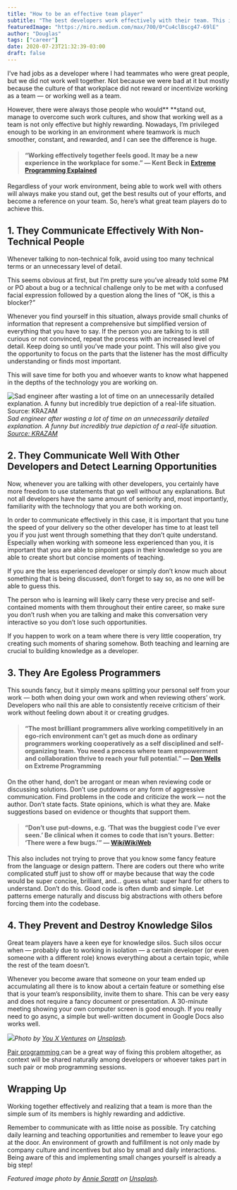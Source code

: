 ```yaml
---
title: "How to be an effective team player"
subtitle: "The best developers work effectively with their team. This is how they do it"
featuredImage: "https://miro.medium.com/max/700/0*Cu4clBscg47-69lE"
author: "Douglas"
tags: ["career"]
date: 2020-07-23T21:32:39-03:00
draft: false
---
```


I’ve had jobs as a developer where I had teammates who were great people, but we did not work well together. Not because we were bad at it but mostly because the culture of that workplace did not reward or incentivize working as a team — or working well as a team.

However, there were always those people who would** **stand out, manage to overcome such work cultures, and show that working well as a team is not only effective but highly rewarding. Nowadays, I’m privileged enough to be working in an environment where teamwork is much smoother, constant, and rewarded, and I can see the difference is huge.
<!--more-->
> #### “Working effectively together feels good. It may be a new experience in the workplace for some.” — Kent Beck in [Extreme Programming Explained](https://books.google.ca/books?id=-DNcBAAAQBAJ&pg=PA43&lpg=PA43&dq=%22Working+effectively+together+feels+good.+It+may+be+a+new+experience+in+the+workplace+for%C2%A0some%22&source=bl&ots=EXGTm9jG0Y&sig=ACfU3U33eOKj2l0aUzcT4PnkBqjwkU_Niw&hl=en&sa=X&ved=2ahUKEwirr_2P7ePqAhXRlHIEHc5iCroQ6AEwAHoECAIQAQ#v=onepage&q=%22Working%20effectively%20together%20feels%20good.%20It%20may%20be%20a%20new%20experience%20in%20the%20workplace%20for%C2%A0some%22&f=false)

Regardless of your work environment, being able to work well with others will always make you stand out, get the best results out of your efforts, and become a reference on your team. So, here’s what great team players do to achieve this.

## 1. They Communicate Effectively With Non-Technical People

Whenever talking to non-technical folk, avoid using too many technical terms or an unnecessary level of detail.

This seems obvious at first, but I’m pretty sure you’ve already told some PM or PO about a bug or a technical challenge only to be met with a confused facial expression followed by a question along the lines of “OK, is this a blocker?*”*

Whenever you find yourself in this situation, always provide small chunks of information that represent a comprehensive but simplified version of everything that you have to say. If the person you are talking to is still curious or not convinced, repeat the process with an increased level of detail. Keep doing so until you’ve made your point. This will also give you the opportunity to focus on the parts that the listener has the most difficulty understanding or finds most important.

This will save time for both you and whoever wants to know what happened in the depths of the technology you are working on.

![Sad engineer after wasting a lot of time on an unnecessarily detailed explanation. A funny but incredibly true depiction of a real-life situation. [Source: KRAZAM](https://www.youtube.com/watch?v=y8OnoxKotPQ)](https://cdn-images-1.medium.com/max/2000/1*7ij9027TA64-TqSE1qaiug.png)*Sad engineer after wasting a lot of time on an unnecessarily detailed explanation. A funny but incredibly true depiction of a real-life situation. [Source: KRAZAM](https://www.youtube.com/watch?v=y8OnoxKotPQ)*

## 2. They Communicate Well With Other Developers and Detect Learning Opportunities

Now, whenever you are talking with other developers, you certainly have more freedom to use statements that go well without any explanations. But not all developers have the same amount of seniority and, most importantly, familiarity with the technology that you are both working on.

In order to communicate effectively in this case, it is important that you tune the speed of your delivery so the other developer has time to at least tell you if you just went through something that they don’t quite understand. Especially when working with someone less experienced than you, it is important that you are able to pinpoint gaps in their knowledge so you are able to create short but concise moments of teaching.

If you are the less experienced developer or simply don’t know much about something that is being discussed, don’t forget to say so, as no one will be able to guess this.

The person who is learning will likely carry these very precise and self-contained moments with them throughout their entire career, so make sure you don’t rush when you are talking and make this conversation very interactive so you don’t lose such opportunities.

If you happen to work on a team where there is very little cooperation, try creating such moments of sharing somehow. Both teaching and learning are crucial to building knowledge as a developer.

## 3. They Are Egoless Programmers

This sounds fancy, but it simply means splitting your personal self from your work — both when doing your own work and when reviewing others’ work. Developers who nail this are able to consistently receive criticism of their work without feeling down about it or creating grudges.
> #### “The most brilliant programmers alive working competitively in an ego-rich environment can’t get as much done as ordinary programmers working cooperatively as a self disciplined and self-organizing team. You need a process where team empowerment and collaboration thrive to reach your full potential.” — [Don Wells](http://www.agile-process.org/) on Extreme Programming

On the other hand, don’t be arrogant or mean when reviewing code or discussing solutions. Don’t use putdowns or any form of aggressive communication. Find problems in the code and criticize the work — not the author. Don’t state facts. State opinions, which is what they are. Make suggestions based on evidence or thoughts that support them.
> #### “Don’t use put-downs, e.g. ‘That was the buggiest code I’ve ever seen.’ Be clinical when it comes to code that isn’t yours. Better: ‘There were a few bugs.’” — [WikiWikiWeb](https://wiki.c2.com/?EgolessProgramming)

This also includes not trying to prove that you know some fancy feature from the language or design pattern. There are coders out there who write complicated stuff just to show off or maybe because that way the code would be super concise, brilliant, and… guess what: super hard for others to understand. Don’t do this. Good code is often dumb and simple. Let patterns emerge naturally and discuss big abstractions with others before forcing them into the codebase.

## 4. They Prevent and Destroy Knowledge Silos

Great team players have a keen eye for knowledge silos. Such silos occur when — probably due to working in isolation — a certain developer (or even someone with a different role) knows everything about a certain topic, while the rest of the team doesn’t.

Whenever you become aware that someone on your team ended up accumulating all there is to know about a certain feature or something else that is your team’s responsibility, invite them to share. This can be very easy and does not require a fancy document or presentation. A 30-minute meeting showing your own computer screen is good enough. If you really need to go async, a simple but well-written document in Google Docs also works well.

![](https://cdn-images-1.medium.com/max/7200/0*2J9y9uxWzgAVdOY0)*Photo by [You X Ventures](https://unsplash.com/@youxventures?utm_source=medium&utm_medium=referral) on [Unsplash](https://unsplash.com?utm_source=medium&utm_medium=referral).*

[Pair programming ](https://wiki.c2.com/?PairProgramming)can be a great way of fixing this problem altogether, as context will be shared naturally among developers or whoever takes part in such pair or mob programming sessions.

## Wrapping Up

Working together effectively and realizing that a team is more than the simple sum of its members is highly rewarding and addictive.

Remember to communicate with as little noise as possible. Try catching daily learning and teaching opportunities and remember to leave your ego at the door. An environment of growth and fulfillment is not only made by company culture and incentives but also by small and daily interactions. Being aware of this and implementing small changes yourself is already a big step!

*Featured image photo by [Annie Spratt](https://unsplash.com/@anniespratt?utm_source=medium&utm_medium=referral) on [Unsplash](https://unsplash.com?utm_source=medium&utm_medium=referral).*
